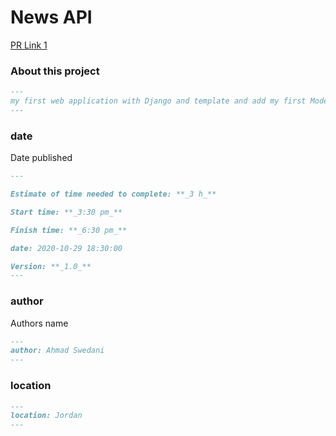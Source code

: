 # News API

[PR Link 1]()


### About this project

```markdown
---
my first web application with Django and template and add my first Models "post"
---
```

### date

Date published

```markdown
---

Estimate of time needed to complete: **_3 h_**

Start time: **_3:30 pm_**

Finish time: **_6:30 pm_**

date: 2020-10-29 18:30:00 

Version: **_1.0_**
---
```

### author

Authors name

```markdown
---
author: Ahmad Swedani
---
```

### location

```markdown
---
location: Jordan
---
```
